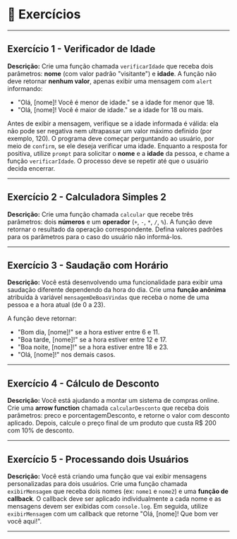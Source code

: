 # 📝 Exercícios

---

## Exercício 1 - Verificador de Idade
**Descrição:** Crie uma função chamada `verificarIdade` que receba dois parâmetros: **nome** (com valor padrão "visitante") e **idade**. A função não deve retornar **nenhum valor**, apenas exibir uma mensagem com `alert` informando:

- "Olá, [nome]! Você é menor de idade." se a idade for menor que 18.
- "Olá, [nome]! Você é maior de idade." se a idade for 18 ou mais.

Antes de exibir a mensagem, verifique se a idade informada é válida: ela não pode ser negativa nem ultrapassar um valor máximo definido (por exemplo, 120). O programa deve começar perguntando ao usuário, por meio de `confirm`, se ele deseja verificar uma idade. Enquanto a resposta for positiva, utilize `prompt` para solicitar o **nome** e a **idade** da pessoa, e chame a função `verificarIdade`. O processo deve se repetir até que o usuário decida encerrar.

---

## Exercício 2 - Calculadora Simples 2
**Descrição:** Crie uma função chamada `calcular` que recebe três parâmetros: dois **números** e um **operador** (`+`, `-`, `*`, `/`, `%`). A função deve retornar o resultado da operação correspondente. Defina valores padrões para os parâmetros para o caso do usuário não informá-los.

---

## Exercício 3 - Saudação com Horário
**Descrição:** Você está desenvolvendo uma funcionalidade para exibir uma saudação diferente dependendo da hora do dia. Crie uma **função anônima** atribuída à variável `mensagemDeBoasVindas` que receba o nome de uma pessoa e a hora atual (de 0 a 23).

A função deve retornar:
- "Bom dia, [nome]!" se a hora estiver entre 6 e 11.
- "Boa tarde, [nome]!" se a hora estiver entre 12 e 17.
- "Boa noite, [nome]!" se a hora estiver entre 18 e 23.
- "Olá, [nome]!" nos demais casos.

---

## Exercício 4 - Cálculo de Desconto
**Descrição:** Você está ajudando a montar um sistema de compras online. Crie uma **arrow function** chamada `calcularDesconto` que receba dois parâmetros: preco e porcentagemDesconto, e retorne o valor com desconto aplicado. Depois, calcule o preço final de um produto que custa R$ 200 com 10% de desconto.

---

## Exercício 5 - Processando dois Usuários
**Descrição:** Você está criando uma função que vai exibir mensagens personalizadas para dois usuários.
Crie uma função chamada `exibirMensagem` que receba dois nomes (ex: `nome1` e `nome2`) e uma **função de callback**. O callback deve ser aplicado individualmente a cada nome e as mensagens devem ser exibidas com `console.log`. Em seguida, utilize `exibirMensagem` com um callback que retorne "Olá, [nome]! Que bom ver você aqui!".

---
